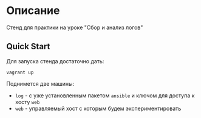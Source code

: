 # Описание

Стенд для практики на уроке "Сбор и анализ логов"

## Quick Start

Для запуска стенда достаточно дать:

```
vagrant up
```

Поднимется две машины:

* `log` - с уже установленным пакетом `ansible` и ключом для доступа к хосту `web`
* `web` - управляемый хост с которым будем экспериментировать

